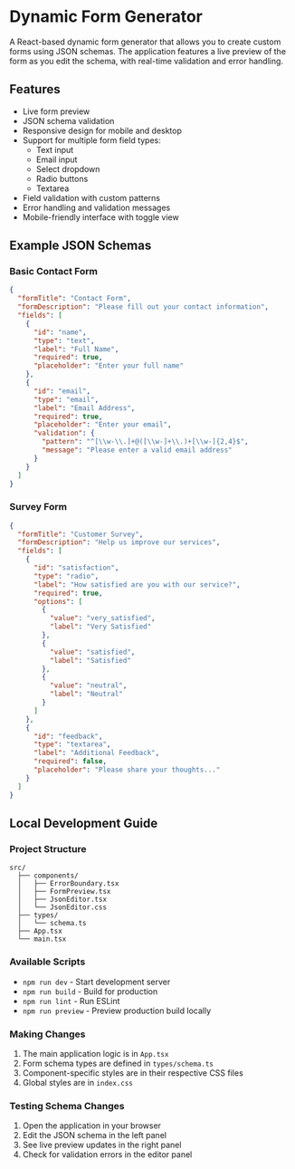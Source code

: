# Dynamic Form Generator

A React-based dynamic form generator that allows you to create custom forms using JSON schemas. The application features a live preview of the form as you edit the schema, with real-time validation and error handling.

## Features

- Live form preview
- JSON schema validation
- Responsive design for mobile and desktop
- Support for multiple form field types:
  - Text input
  - Email input
  - Select dropdown
  - Radio buttons
  - Textarea
- Field validation with custom patterns
- Error handling and validation messages
- Mobile-friendly interface with toggle view


## Example JSON Schemas

### Basic Contact Form
```json
{
  "formTitle": "Contact Form",
  "formDescription": "Please fill out your contact information",
  "fields": [
    {
      "id": "name",
      "type": "text",
      "label": "Full Name",
      "required": true,
      "placeholder": "Enter your full name"
    },
    {
      "id": "email",
      "type": "email",
      "label": "Email Address",
      "required": true,
      "placeholder": "Enter your email",
      "validation": {
        "pattern": "^[\\w-\\.]+@([\\w-]+\\.)+[\\w-]{2,4}$",
        "message": "Please enter a valid email address"
      }
    }
  ]
}
```

### Survey Form
```json
{
  "formTitle": "Customer Survey",
  "formDescription": "Help us improve our services",
  "fields": [
    {
      "id": "satisfaction",
      "type": "radio",
      "label": "How satisfied are you with our service?",
      "required": true,
      "options": [
        {
          "value": "very_satisfied",
          "label": "Very Satisfied"
        },
        {
          "value": "satisfied",
          "label": "Satisfied"
        },
        {
          "value": "neutral",
          "label": "Neutral"
        }
      ]
    },
    {
      "id": "feedback",
      "type": "textarea",
      "label": "Additional Feedback",
      "required": false,
      "placeholder": "Please share your thoughts..."
    }
  ]
}
```

## Local Development Guide

### Project Structure
```
src/
  ├── components/
  │   ├── ErrorBoundary.tsx
  │   ├── FormPreview.tsx
  │   ├── JsonEditor.tsx
  │   └── JsonEditor.css
  ├── types/
  │   └── schema.ts
  ├── App.tsx
  └── main.tsx
```

### Available Scripts

- `npm run dev` - Start development server
- `npm run build` - Build for production
- `npm run lint` - Run ESLint
- `npm run preview` - Preview production build locally

### Making Changes

1. The main application logic is in `App.tsx`
2. Form schema types are defined in `types/schema.ts`
3. Component-specific styles are in their respective CSS files
4. Global styles are in `index.css`

### Testing Schema Changes

1. Open the application in your browser
2. Edit the JSON schema in the left panel
3. See live preview updates in the right panel
4. Check for validation errors in the editor panel

